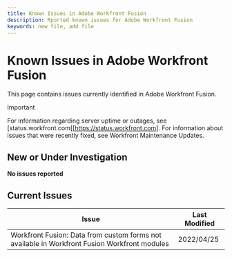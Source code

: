 ```yaml
---
title: Known Issues in Adobe Workfront Fusion
description: Rported known issues for Adobe Workfront Fusion
keywords: new file, add file
---
```


# Known Issues in Adobe Workfront Fusion

This page contains issues currently identified in Adobe Workfront Fusion.

>[!IMPORTANT]
>
>For information regarding server uptime or outages, see [status.workfront.com[[https://status.workfront.com]. For information about issues that were recently fixed, see Workfront Maintenance Updates.

## New or Under Investigation

**No issues reported**

## Current Issues

|Issue  |Last Modified   | 
|---|---|
|Workfront Fusion: Data from custom forms not available in Workfront Fusion Workfront modules   | 2022/04/25  | 


<!--


-->